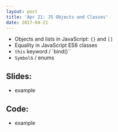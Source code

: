 ```yaml
---
layout: post
title: 'Apr 21: JS Objects and Classes'
date: 2017-04-21
---
```


- Objects and lists in JavaScript: `{}` and `[]`
- Equality in JavaScript
  ES6 classes
- `this` keyword / `bind()``
- `Symbol`s / enums

<!--more-->

## Slides:
- example

## Code:
- example
